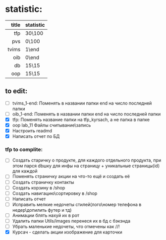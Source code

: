 # statistic:

| title | statistic |
| ----: | :-------- |
|   tfp | 30\100    |
|   pvs | 0\100     |
| tvims | 1\end     |
|   oib | 0\end     |
|    db | 15\15     |
|   oop | 15\15     |

## to edit:

- [ ] tvims_1-end: Поменять в названии папки end на число последней папки
- [ ] oib_1-end: Поменять в названии папки end на число последней папки
- [x] tfp: Поменять название папки на tfp_kyrsach, а не папка в папке
- [x] oop lab_11 Файлы считывание\запись
- [x] Настроить readmd
- [x] Написать отчет по БД

### tfp to complite:

- [ ] Создать старичку о продукте, для каждого отдельного продукта, при этом парся dbшку для инфы на страницу + уникальные страницы(id) для каждой
- [ ] Поменять страничку акции на что-то ещё и создать её
- [ ] Создать страничку контакты
- [ ] Создать корзину в /shop
- [ ] Создать навигацию\сортировку в /shop
- [ ] Написать отчет
- [ ] Исправить мелкие недочеты стилей(лого\номер телефона в недер\допилить футер и тд)
- [ ] Анимации блять нахуй их в рот
- [ ] Удалить папки Utils/images перенеся их в бд с бэкэнда
- [ ] Убрать маленькие недочеты, что отмечены как //!
- [x] Курсач - сделать акции изображение для карточки
